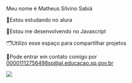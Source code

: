 Meu nome é Matheus Silvino Sabiá

📖Estou estudando no alura

📝Estou me desenvolvendo no Javascript

🗂️Utilizo esse espaço para compartilhar projetos

📨Pode entrar em contato comigo por
00001112756498sp@al.educacao.sp.gov.br

![](https://tenor.com/view/jotaro-jojo-jojo-bizarre-adventure-bike-jojo-bike-gif-4228712888990777929)
